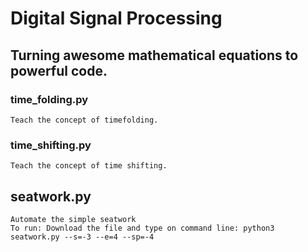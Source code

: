 # Digital Signal Processing
## Turning awesome mathematical equations to powerful code.

### time_folding.py
    Teach the concept of timefolding.

### time_shifting.py
    Teach the concept of time shifting.

## seatwork.py
    Automate the simple seatwork
    To run: Download the file and type on command line: python3 seatwork.py --s=-3 --e=4 --sp=-4
